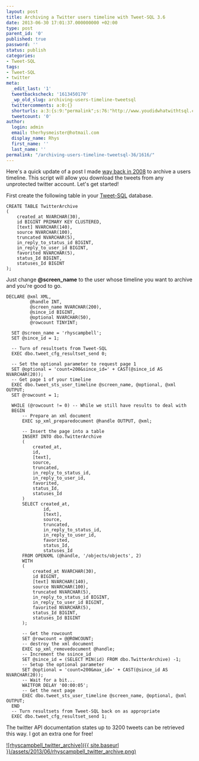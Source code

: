 ```yaml
---
layout: post
title: Archiving a Twitter users timeline with Tweet-SQL 3.6
date: 2013-06-30 17:01:37.000000000 +02:00
type: post
parent_id: '0'
published: true
password: ''
status: publish
categories:
- Tweet-SQL
tags:
- Tweet-SQL
- twitter
meta:
  _edit_last: '1'
  tweetbackscheck: '1613450170'
  _wp_old_slug: archiving-users-timeline-tweetsql
  twittercomments: a:0:{}
  shorturls: a:3:{s:9:"permalink";s:76:"http://www.youdidwhatwithtsql.com/archiving-users-timeline-tweetsql-36/1616/";s:7:"tinyurl";s:26:"http://tinyurl.com/ptwh3w6";s:4:"isgd";s:19:"http://is.gd/mnqE20";}
  tweetcount: '0'
author:
  login: admin
  email: therhysmeister@hotmail.com
  display_name: Rhys
  first_name: ''
  last_name: ''
permalink: "/archiving-users-timeline-tweetsql-36/1616/"
---
```

Here's a quick update of a post I made [way back in 2008](http://sqlclrnews.blogspot.co.uk/2008/12/archiving-another-twitter-users.html)&nbsp;to archive a users timeline. This script will allow you download the tweets from any unprotected twitter account. Let's get started!

First create the following table in your [Tweet-SQL](http://www.tweet-sql.com "Tweet-SQL Twitter Client SQL Server") database.

```
CREATE TABLE TwitterArchive
(
	created_at NVARCHAR(30),
	id BIGINT PRIMARY KEY CLUSTERED,
	[text] NVARCHAR(140),
	source NVARCHAR(100),
	truncated NVARCHAR(5),
	in_reply_to_status_id BIGINT,
	in_reply_to_user_id BIGINT,
	favorited NVARCHAR(5),
	status_Id BIGINT,
	statuses_Id BIGINT
);
```

Just change **@screen\_name** to the user whose timeline you want to archive and you're good to go.

```
DECLARE @xml XML,
         @handle INT,
         @screen_name NVARCHAR(200),
         @since_id BIGINT,
         @optional NVARCHAR(50),
         @rowcount TINYINT;

  SET @screen_name = 'rhyscampbell';
  SET @since_id = 1;

  -- Turn of resultsets from Tweet-SQL
  EXEC dbo.tweet_cfg_resultset_send 0;

  -- Set the optional parameter to request page 1
  SET @optional = 'count=200&since_id=' + CAST(@since_id AS NVARCHAR(20));
  -- Get page 1 of your timeline
  EXEC dbo.tweet_sts_user_timeline @screen_name, @optional, @xml OUTPUT;
  SET @rowcount = 1;

  WHILE (@rowcount != 0) -- While we still have results to deal with
  BEGIN
      -- Prepare an xml document
      EXEC sp_xml_preparedocument @handle OUTPUT, @xml;

      -- Insert the page into a table
      INSERT INTO dbo.TwitterArchive
      (
          created_at,
          id,
          [text],
          source,
          truncated,
          in_reply_to_status_id,
          in_reply_to_user_id,
          favorited,
          status_Id,
          statuses_Id
      )
      SELECT created_at,
              id,
              [text],
              source,
              truncated,
              in_reply_to_status_id,
              in_reply_to_user_id,
              favorited,
              status_Id,
              statuses_Id
      FROM OPENXML (@handle, '/objects/objects', 2)
      WITH
      (
          created_at NVARCHAR(30),
          id BIGINT,
          [text] NVARCHAR(140),
          source NVARCHAR(100),
          truncated NVARCHAR(5),
          in_reply_to_status_id BIGINT,
          in_reply_to_user_id BIGINT,
          favorited NVARCHAR(5),
          status_Id BIGINT,
          statuses_Id BIGINT
      );

      -- Get the rowcount
      SET @rowcount = @@ROWCOUNT;
      -- destroy the xml document
      EXEC sp_xml_removedocument @handle;
      -- Increment the ssince_id
      SET @since_id = (SELECT MIN(id) FROM dbo.TwitterArchive) -1;
      -- Setup the optional parameter
      SET @optional = 'count=200&max_id=' + CAST(@since_id AS NVARCHAR(20));
      -- Wait for a bit...
      WAITFOR DELAY '00:00:05';
      -- Get the next page
      EXEC dbo.tweet_sts_user_timeline @screen_name, @optional, @xml OUTPUT;
  END
  -- Turn resultsets from Tweet-SQL back on as appropriate
  EXEC dbo.tweet_cfg_resultset_send 1;
```

The twitter API documentation states up to 3200 tweets can be retrieved this way. I got an extra one for free!

[![rhyscampbell_twitter_archive]({{ site.baseurl }}/assets/2013/06/rhyscampbell_twitter_archive.png)](http://www.youdidwhatwithtsql.com/wp-content/uploads/2013/06/rhyscampbell_twitter_archive.png)

